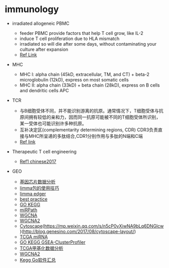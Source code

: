 # immunology
* irradiated allogeneic PBMC
  * feeder PBMC provide factors that help T cell grow, like IL-2
  * induce T cell proliferation due to HLA mismatch
  * irradiated so will die after some days, without contaminating your culture after expansion
  * [Ref Link](https://www.researchgate.net/post/Why_do_we_use_irradiated_PBMCs_to_feed_transduced_t_cells)
  
* MHC
  * MHC I: alpha chain (45kD, extracellular, TM, and CT) + beta-2 microglobulin (12kD), express on most somatic cells
  * MHC II: alpha chain (33kD) + beta chain (28kD), express on B cells and dendritic cells APC
  
* TCR
  * 与B细胞受体不同，并不能识别游离的抗原。通常情况下，T细胞受体与抗原间拥有较低的亲和力，因而同一抗原可能被不同的T细胞受体所识别，某一受体也可能识别许多种抗原。
  * 互补决定区(complementarity determining regions, CDR) CDR3负责直接与MHC所呈递的多肽结合,CDR1分别作用与多肽的N端和C端
  * [Ref link](https://zh.wikipedia.org/wiki/T%E7%BB%86%E8%83%9E%E5%8F%97%E4%BD%93)
  
* Therapeutic T cell engineering
  * [Ref1 chinese2017](https://www.yigoonet.com/article/22538853.html)

* GEO
  * [基因芯片数据分析](https://blog.csdn.net/qq_29300341/article/details/74128979)
  * [limma包的使用技巧](http://www.cnblogs.com/huzs/p/3741979.html)
  * [limma edger](https://www.cnblogs.com/wangprince2017/p/9937080.html)
  * [best practice](http://www.bio-info-trainee.com/3421.html)
  * [GO KEGG](https://www.jianshu.com/p/462423702851)
  * [miRPath](https://www.jianshu.com/p/1f2c42ab9a7a)
  * [WGCNA](http://www.bio-info-trainee.com/2535.html)
  * [WGCNA2](https://www.jianshu.com/p/76fef6360ffe)
  * [Cytoscape](https://www.jianshu.com/p/6b0b5daec4d5)(https://mp.weixin.qq.com/s/n5cP0vXiwNA9bLq6DNGlcw)(http://blog.genesino.com/2017/08/cytoscape-layout/)
  * [TCGA miRNA](https://www.jianshu.com/p/e86340d4ea55)
  * [GO KEGG GSEA-ClusterProfiler](https://www.jianshu.com/p/c01b4cc1b98a)
  * [TCGA甲基化数据分析](http://www.dzbioinformatics.com/2018/08/12/tcga%E7%94%B2%E5%9F%BA%E5%8C%96%E6%95%B0%E6%8D%AE%E5%88%86%E6%9E%90/)
  * [WGCNA2](https://www.jianshu.com/p/76fef6360ffe)
  * [Kegg Go软件汇总](http://www.360doc.com/content/17/0707/14/8224347_669572036.shtml)
